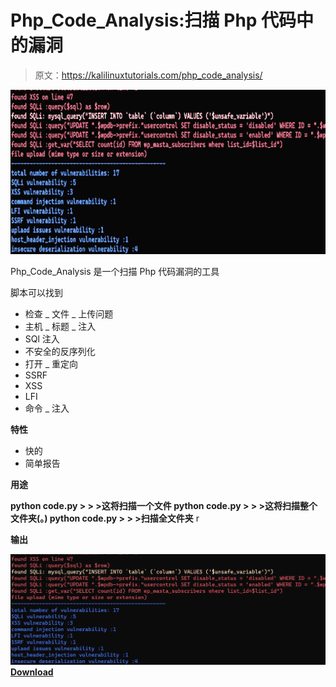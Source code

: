 # Php_Code_Analysis:扫描 Php 代码中的漏洞

> 原文：<https://kalilinuxtutorials.com/php_code_analysis/>

[![Php_Code_Analysis : Scan your PHP code for vulnerabilities](img/db8e36a09ddd7a96262c26b2b575405b.png "Php_Code_Analysis : Scan your PHP code for vulnerabilities")](https://1.bp.blogspot.com/-I20jnyssqps/YLst7sYvosI/AAAAAAAAJVg/qRuEfrpTFMQz9bPCA9xBN7YcP8LcMSfpgCLcBGAsYHQ/s728/Php_Code_Analysis.png)

Php_Code_Analysis 是一个扫描 Php 代码漏洞的工具

脚本可以找到

*   检查 _ 文件 _ 上传问题
*   主机 _ 标题 _ 注入
*   SQl 注入
*   不安全的反序列化
*   打开 _ 重定向
*   SSRF
*   XSS
*   LFI
*   命令 _ 注入

**特性**

*   快的
*   简单报告

**用途**

**python code.py > > >这将扫描一个文件
python code.py > > >这将扫描整个文件夹(。)
python code.py > > >扫描全文件夹** r

**输出**

![](img/bf72b0470f2f69d88fca9e4d5bd55f5d.png)[**Download**](https://github.com/kira2040k/php_code_analysis)